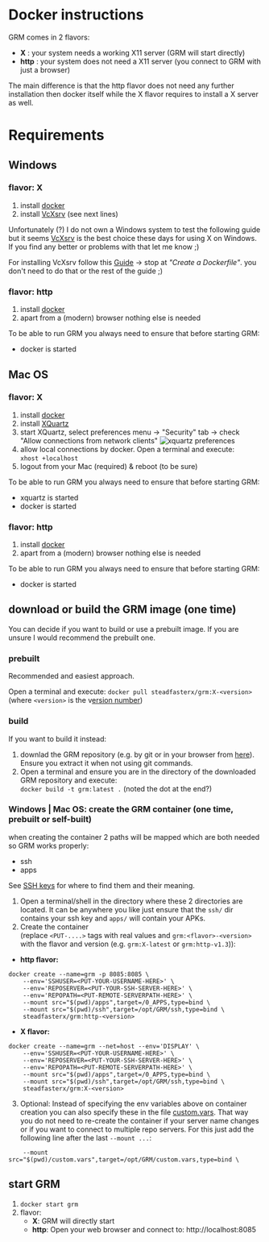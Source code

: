 # Docker instructions

GRM comes in 2 flavors: 
- **X** : your system needs a working X11 server (GRM will start directly)
- **http** : your system does not need a X11 server (you connect to GRM with just a browser)

The main difference is that the http flavor does not need any further installation then docker itself while the X flavor requires to install a X server as well.

# Requirements

## Windows

### flavor: X

1. install [docker](https://docs.docker.com/desktop/windows/install/)
2. install [VcXsrv](https://sourceforge.net/projects/vcxsrv/) (see next lines)

Unfortunately (?) I do not own a Windows system to test the following guide but it seems [VcXsrv](https://sourceforge.net/projects/vcxsrv/) is the best choice these days for using X on Windows. If you find any better or problems with that let me know ;)

For installing VcXsrv follow this [Guide](https://dev.to/darksmile92/run-gui-app-in-linux-docker-container-on-windows-host-4kde) -> stop at _"Create a Dockerfile"_. you don't need to do that or the rest of the guide ;)

### flavor: http
1. install [docker](https://docs.docker.com/desktop/windows/install/)
2. apart from a (modern) browser nothing else is needed

To be able to run GRM you always need to ensure that before starting GRM:
- docker is started


## Mac OS

### flavor: X
1. install [docker](https://docs.docker.com/desktop/mac/install/)
2. install [XQuartz](https://www.xquartz.org/)
3. start XQuartz, select preferences menu -> "Security" tab -> check "Allow connections from network clients"
![xquartz preferences](http://mamykin.com/static/d080424a8d38af04964f782f548ade22/57937/XQuartz_Preferences.png)
4. allow local connections by docker. Open a terminal and execute: <br/>
`xhost +localhost`
5. logout from your Mac (required) & reboot (to be sure)

To be able to run GRM you always need to ensure that before starting GRM:
- xquartz is started
- docker is started

### flavor: http
1. install [docker](https://docs.docker.com/desktop/mac/install/)
2. apart from a (modern) browser nothing else is needed

To be able to run GRM you always need to ensure that before starting GRM:
- docker is started

## download or build the GRM image (one time)

You can decide if you want to build or use a prebuilt image. If you are unsure I would recommend the prebuilt one.

### prebuilt

Recommended and easiest approach.

Open a terminal and execute: `docker pull steadfasterx/grm:X-<version>` (where `<version>` is the v[ersion number](https://hub.docker.com/repository/docker/steadfasterx/grm/tags))


### build

If you want to build it instead:

1. downlad the GRM repository (e.g. by git or in your browser from [here](https://github.com/sfX-android/GRM/tags)). Ensure you extract it when not using git commands.
2. Open a terminal and ensure you are in the directory of the downloaded GRM repository and execute:<br/>`docker build -t grm:latest .` (noted the dot at the end?)


### Windows | Mac OS: create the GRM container (one time, prebuilt or self-built)

when creating the container 2 paths will be mapped which are both needed so GRM works properly:

  - ssh
  - apps

See [SSH keys](README.md#docker-users-only) for where to find them and their meaning.

1. Open a terminal/shell in the directory where these 2 directories are located. It can be anywhere you like just ensure that the `ssh/` dir contains your ssh key and `apps/` will contain your APKs.
2. Create the container<br/>(replace `<PUT-....>` tags with real values and `grm:<flavor>-<version>` with the flavor and version (e.g. `grm:X-latest` or `grm:http-v1.3`)):
 - **http flavor:**
~~~
docker create --name=grm -p 8085:8085 \
    --env='SSHUSER=<PUT-YOUR-USERNAME-HERE>' \
    --env='REPOSERVER=<PUT-YOUR-SSH-SERVER-HERE>' \
    --env='REPOPATH=<PUT-REMOTE-SERVERPATH-HERE>' \
    --mount src="$(pwd)/apps",target=/0_APPS,type=bind \
    --mount src="$(pwd)/ssh",target=/opt/GRM/ssh,type=bind \
    steadfasterx/grm:http-<version>
~~~
 - **X flavor:**
~~~
docker create --name=grm --net=host --env='DISPLAY' \
    --env='SSHUSER=<PUT-YOUR-USERNAME-HERE>' \
    --env='REPOSERVER=<PUT-YOUR-SSH-SERVER-HERE>' \
    --env='REPOPATH=<PUT-REMOTE-SERVERPATH-HERE>' \
    --mount src="$(pwd)/apps",target=/0_APPS,type=bind \
    --mount src="$(pwd)/ssh",target=/opt/GRM/ssh,type=bind \
    steadfasterx/grm:X-<version>
~~~
3. Optional: Instead of specifying the env variables above on container creation you can also specify these in the file [custom.vars](custom.vars.example). That way you do not need to re-create the container if your server name changes or if you want to connect to multiple repo servers.
For this just add the following line after the last `--mount ...`:
  
`    --mount src="$(pwd)/custom.vars",target=/opt/GRM/custom.vars,type=bind \`

  
## start GRM

1. `docker start grm`
2. flavor:
     - **X**: GRM will directly start
     - **http**: Open your web browser and connect to: http://localhost:8085

